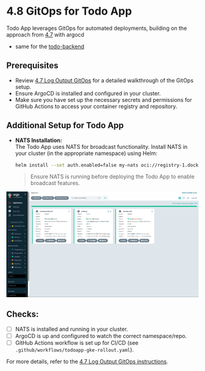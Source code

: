 # 4.8 GitOps for Todo App

Todo App leverages GitOps for automated deployments, building on the approach from [4.7](../log_output/readme.md) with argocd

- same for the [todo-backend](../.github/workflows/todo-backend-gke_rollout.yaml)

## Prerequisites

- Review [4.7 Log Output GitOps](../log_output/readme.md) for a detailed walkthrough of the GitOps setup.
- Ensure ArgoCD is installed and configured in your cluster.
- Make sure you have set up the necessary secrets and permissions for GitHub Actions to access your container registry and repository.

## Additional Setup for Todo App

- **NATS Installation:**  
  The Todo App uses NATS for broadcast functionality. Install NATS in your cluster (in the appropriate namespace) using Helm:

  ```sh
  helm install --set auth.enabled=false my-nats oci://registry-1.docker.io/bitnamicharts/nats
  ```

  > Ensure NATS is running before deploying the Todo App to enable broadcast features.

![tdo](./image.png)

## Checks:

- [ ] NATS is installed and running in your cluster.
- [ ] ArgoCD is up and configured to watch the correct namespace/repo.
- [ ] GitHub Actions workflow is set up for CI/CD (see `.github/workflows/todoapp-gke-rollout.yaml`).

For more details, refer to the [4.7 Log Output GitOps instructions](../log_output/readme.md).
